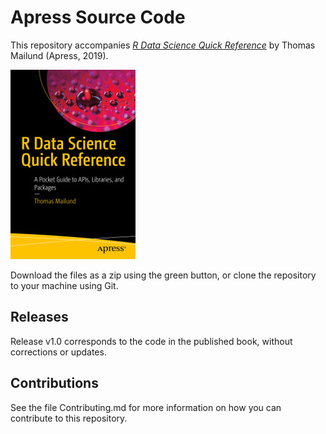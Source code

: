 # Apress Source Code

This repository accompanies [*R Data Science Quick Reference*](https://www.apress.com/9781484248935) by Thomas Mailund (Apress, 2019).

[comment]: #cover
![Cover image](9781484248935.jpg)

Download the files as a zip using the green button, or clone the repository to your machine using Git.

## Releases

Release v1.0 corresponds to the code in the published book, without corrections or updates.

## Contributions

See the file Contributing.md for more information on how you can contribute to this repository.